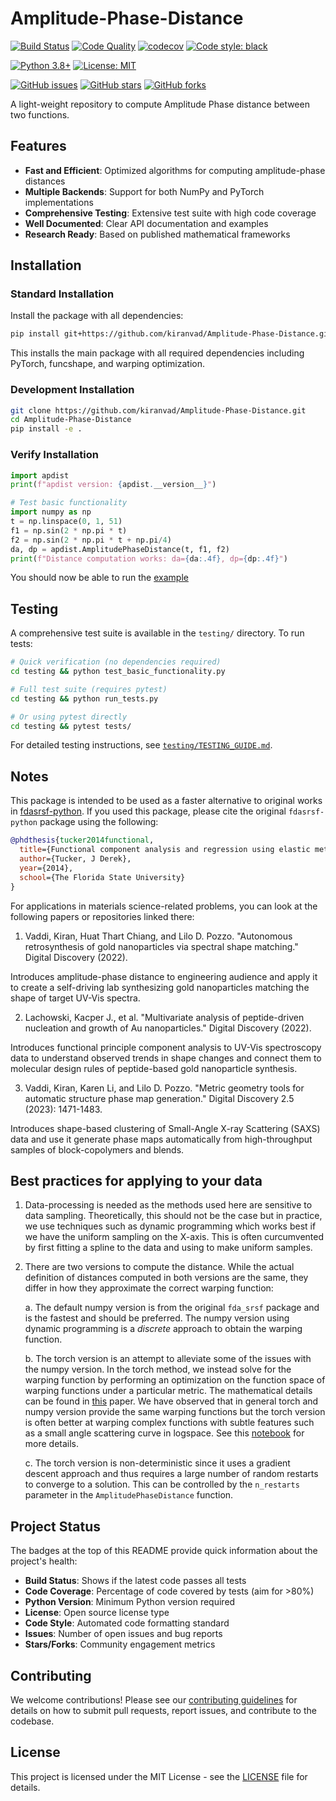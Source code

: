 # Amplitude-Phase-Distance

<!-- Build and Quality Badges -->
[![Build Status](https://github.com/kiranvad/Amplitude-Phase-Distance/workflows/Continuous%20Integration/badge.svg)](https://github.com/kiranvad/Amplitude-Phase-Distance/actions)
[![Code Quality](https://github.com/kiranvad/Amplitude-Phase-Distance/workflows/Code%20Quality/badge.svg)](https://github.com/kiranvad/Amplitude-Phase-Distance/actions)
[![codecov](https://codecov.io/gh/kiranvad/Amplitude-Phase-Distance/branch/main/graph/badge.svg)](https://codecov.io/gh/kiranvad/Amplitude-Phase-Distance)
[![Code style: black](https://img.shields.io/badge/code%20style-black-000000.svg)](https://github.com/psf/black)

<!-- Version and Compatibility -->
[![Python 3.8+](https://img.shields.io/badge/python-3.8+-blue.svg)](https://www.python.org/downloads/)
[![License: MIT](https://img.shields.io/badge/License-MIT-yellow.svg)](https://opensource.org/licenses/MIT)

<!-- Community and Usage -->
[![GitHub issues](https://img.shields.io/github/issues/kiranvad/Amplitude-Phase-Distance)](https://github.com/kiranvad/Amplitude-Phase-Distance/issues)
[![GitHub stars](https://img.shields.io/github/stars/kiranvad/Amplitude-Phase-Distance)](https://github.com/kiranvad/Amplitude-Phase-Distance/stargazers)
[![GitHub forks](https://img.shields.io/github/forks/kiranvad/Amplitude-Phase-Distance)](https://github.com/kiranvad/Amplitude-Phase-Distance/network)


A light-weight repository to compute Amplitude Phase distance between two functions.

## Features

- **Fast and Efficient**: Optimized algorithms for computing amplitude-phase distances
- **Multiple Backends**: Support for both NumPy and PyTorch implementations
- **Comprehensive Testing**: Extensive test suite with high code coverage
- **Well Documented**: Clear API documentation and examples
- **Research Ready**: Based on published mathematical frameworks

## Installation

### Standard Installation

Install the package with all dependencies:

```bash
pip install git+https://github.com/kiranvad/Amplitude-Phase-Distance.git
```

This installs the main package with all required dependencies including PyTorch, funcshape, and warping optimization.

### Development Installation

```bash
git clone https://github.com/kiranvad/Amplitude-Phase-Distance.git
cd Amplitude-Phase-Distance
pip install -e .
```

### Verify Installation

```python
import apdist
print(f"apdist version: {apdist.__version__}")

# Test basic functionality
import numpy as np
t = np.linspace(0, 1, 51)
f1 = np.sin(2 * np.pi * t)
f2 = np.sin(2 * np.pi * t + np.pi/4)
da, dp = apdist.AmplitudePhaseDistance(t, f1, f2)
print(f"Distance computation works: da={da:.4f}, dp={dp:.4f}")
```

You should now be able to run the [example](/example.ipynb)

## Testing

A comprehensive test suite is available in the `testing/` directory. To run tests:

```bash
# Quick verification (no dependencies required)
cd testing && python test_basic_functionality.py

# Full test suite (requires pytest)
cd testing && python run_tests.py

# Or using pytest directly
cd testing && pytest tests/
```

For detailed testing instructions, see [`testing/TESTING_GUIDE.md`](testing/TESTING_GUIDE.md).


## Notes
This package is intended to be used as a faster alternative to original works in [fdasrsf-python](https://github.com/jdtuck/fdasrsf_python).
If you used this package, please cite the original `fdasrsf-python` package using the following:

```bib
@phdthesis{tucker2014functional,
  title={Functional component analysis and regression using elastic methods},
  author={Tucker, J Derek},
  year={2014},
  school={The Florida State University}
}
```

For applications in materials science-related problems, you can look at the following papers or repositories linked there:

1. Vaddi, Kiran, Huat Thart Chiang, and Lilo D. Pozzo. "Autonomous retrosynthesis of gold nanoparticles via spectral shape matching." Digital Discovery (2022).

Introduces amplitude-phase distance to engineering audience and apply it to create a self-driving lab synthesizing gold nanoparticles matching the shape of target UV-Vis spectra.

2. Lachowski, Kacper J., et al. "Multivariate analysis of peptide-driven nucleation and growth of Au nanoparticles." Digital Discovery (2022).

Introduces functional principle component analysis to UV-Vis spectroscopy data to understand observed trends in shape changes and connect them to molecular design rules of peptide-based gold nanoparticle synthesis.

3. Vaddi, Kiran, Karen Li, and Lilo D. Pozzo. "Metric geometry tools for automatic structure phase map generation." Digital Discovery 2.5 (2023): 1471-1483.

Introduces shape-based clustering of Small-Angle X-ray Scattering (SAXS) data and use it generate phase maps automatically from high-throughput samples of block-copolymers and blends.

## Best practices for applying to your data
1. Data-processing is needed as the methods used here are sensitive to data sampling. Theoretically, this should not be the case but in practice, we use techniques such as dynamic programming which works best if we have the uniform sampling on the X-axis. This is often curcumvented by first fitting a spline to the data and using to make uniform samples. 

2. There are two versions to compute the distance. While the actual definition of distances computed in both versions are the same, they differ in how they approximate the correct warping function:

   a. The default numpy version is from the original `fda_srsf` package and is the fastest and should be preferred. The numpy version using dynamic programming is a *discrete* approach to obtain the warping function.

   b. The torch version is an attempt to alleviate some of the issues with the numpy version. In the torch method, we instead solve for the warping function by performing an optimization on the function space of warping functions under a particular metric. The mathematical details can be found in [this](https://arxiv.org/abs/2207.11141) paper. We have observed that in general torch and numpy version provide the same warping functions but the torch version is often better at warping complex functions with subtle features such as a small angle scattering curve in logspace. See this [notebook](/notebooks/01-saxs.ipynb) for more details.

   c. The torch version is non-deterministic since it uses a gradient descent approach and thus requires a large number of random restarts to converge to a solution. This can be controlled by the `n_restarts` parameter in the `AmplitudePhaseDistance` function.

## Project Status

The badges at the top of this README provide quick information about the project's health:

- **Build Status**: Shows if the latest code passes all tests
- **Code Coverage**: Percentage of code covered by tests (aim for >80%)
- **Python Version**: Minimum Python version required
- **License**: Open source license type
- **Code Style**: Automated code formatting standard
- **Issues**: Number of open issues and bug reports
- **Stars/Forks**: Community engagement metrics

## Contributing

We welcome contributions! Please see our [contributing guidelines](CONTRIBUTING.md) for details on how to submit pull requests, report issues, and contribute to the codebase.

## License

This project is licensed under the MIT License - see the [LICENSE](LICENSE) file for details.